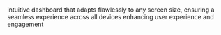 ###
intuitive dashboard that adapts flawlessly to any screen size, ensuring a seamless experience across all devices enhancing user experience and engagement

###
 
 

